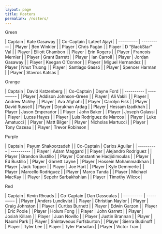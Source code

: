 ```yaml
---
layout: page
title: Rosters
permalink: /rosters/
---
```


<div class="row">

<div class="col-md-3 pb-2">
<div class="card bg-theme">
<div class="card-header text-center text-white bg-green">Green</div>
<div class="card-body w-100" markdown=1>

| Captain | Kate Gasaway |
| Co-Captain | Lateef Ajayi |
| ---------- | ---------- |
| Player | Ben Winkler |
| Player | Chris Pagán |
| Player | D "BlackStar" Val |
| Player | Elliott Chambon |
| Player | Erin Rogers |
| Player | Francois Mernier |
| Player | Grant Barrett |
| Player | Ian Carroll |
| Player | Jordan Gasaway |
| Player | Keegan O'Connor |
| Player | Miguel Hernandez |
| Player | Nhut Truong |
| Player | Santiago Gassó |
| Player | Spencer Harman |
| Player | Stavros Katsas |

</div>
</div>
</div>

<div class="col-md-3 pb-2">
<div class="card bg-theme">
<div class="card-header text-center text-white bg-orange">Orange</div>
<div class="card-body w-100" markdown=1>

| Captain | David Katzenberg |
| Co-Captain | Dayne Ford |
| ---------- | ---------- |
| Player | Addison Johnson-Green |
| Player | Ali Vakili |
| Player | Andrew McVey |
| Player | Ava Afghahi |
| Player | Carolyn Fisk |
| Player | David Russell |
| Player | Dorukhan Ardag |
| Player | Hessam Izadkhah |
| Player | Jason Emperador |
| Player | John Baker |
| Player | Joseph Galassi |
| Player | Lucas Hayes |
| Player | Luis Rodriguez de Marcos |
| Player | Luke Amatucci |
| Player | Matt Bilger |
| Player | Nicholas Martucci |
| Player | Tony Cazeau |
| Player | Trevor Robinson |

</div>
</div>
</div>

<div class="col-md-3 pb-2">
<div class="card bg-theme">
<div class="card-header text-center text-white bg-purple">Purple</div>
<div class="card-body w-100" markdown=1>

| Captain | Payum Shakoorzadeh |
| Co-Captain | Carlos Aguilar |
| ---------- | ---------- |
| Player | Adam Maggard |
| Player | Alejandro Rodriguez |
| Player | Brandon Bustillo |
| Player | Constantine Hadjidimoulas |
| Player | Ed Bustillo |
| Player | Garrett Layne |
| Player | Hossein Mohammadkhan |
| Player | Jack Topper |
| Player | Joe Hart |
| Player | Kyle Demmerle |
| Player | Marcello Rodriguez |
| Player | Marco Tanda |
| Player | Michael MacKay |
| Player | Sepehr Sarbakhshian |
| Player | Timothy Wilcox |

</div>
</div>
</div>

<div class="col-md-3 pb-2">
<div class="card bg-theme">
<div class="card-header text-center text-white bg-red">Red</div>
<div class="card-body w-100" markdown=1>

| Captain | Kevin Rhoads |
| Co-Captain | Dan Dassoulas |
| ---------- | ---------- |
| Player | Anders Lundkvist |
| Player | Christian Naylor |
| Player | Craig Johnston |
| Player | Curtiss Burnett |
| Player | Edwin Garzon |
| Player | Eric Poole |
| Player | Holum Fong |
| Player | John Garrett |
| Player | Josiah Killam |
| Player | Juan Novillo |
| Player | Justin Brannan |
| Player | Naomi Park |
| Player | Shintaveous Furfsburton |
| Player | Sierra Budinoff |
| Player | Tyler Lee |
| Player | Tyler Parsotan |
| Player | Victor Tran |

</div>
</div>
</div>

</div>